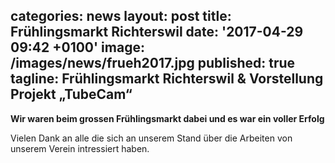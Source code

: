 categories: news
layout: post
title: Frühlingsmarkt Richterswil
date: '2017-04-29 09:42 +0100'
image: /images/news/frueh2017.jpg
published: true
tagline: Frühlingsmarkt Richterswil & Vorstellung Projekt „TubeCam“
---

**Wir waren beim grossen Frühlingsmarkt dabei und es war ein voller Erfolg**

Vielen Dank an alle die sich an unserem Stand über die Arbeiten von unserem Verein intressiert haben.
